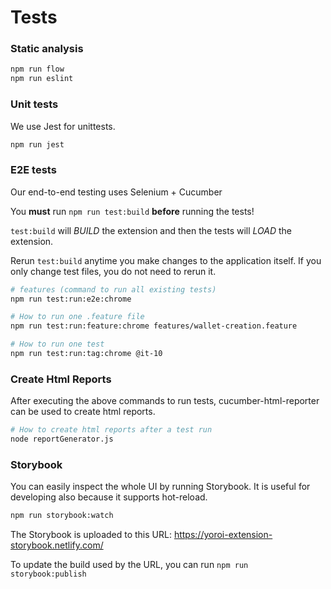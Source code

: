 # Tests

### Static analysis

```bash
npm run flow
npm run eslint
```

### Unit tests

We use Jest for unittests.

```bash
npm run jest
```

### E2E tests

Our end-to-end testing uses Selenium + Cucumber

You **must** run `npm run test:build` **before** running the tests!

`test:build` will *BUILD* the extension and then the tests will *LOAD* the extension.

Rerun `test:build` anytime you make changes to the application itself. If you only change test files, you do not need to rerun it.

```bash
# features (command to run all existing tests)
npm run test:run:e2e:chrome

# How to run one .feature file
npm run test:run:feature:chrome features/wallet-creation.feature

# How to run one test
npm run test:run:tag:chrome @it-10
```

### Create Html Reports
After executing the above commands to run tests, cucumber-html-reporter can be used to create html reports.
````bash
# How to create html reports after a test run
node reportGenerator.js
````

### Storybook

You can easily inspect the whole UI by running Storybook. It is useful for developing also because it supports hot-reload.

```bash
npm run storybook:watch
```

The Storybook is uploaded to this URL: https://yoroi-extension-storybook.netlify.com/

To update the build used by the URL, you can run `npm run storybook:publish`
